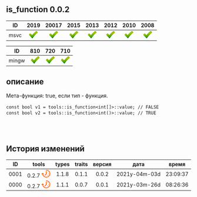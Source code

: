 ﻿
[P]: ../../../icons/progress.png
[V]: ../../../icons/success.png
[X]: ../../../icons/failed.png
[D]: ../../../icons/danger.png
[E]: ../../../icons/empty.png
[N]: ../../../icons/na.png

is_function 0.0.2
---

| **ID**  | 2019      | 20017     | 2015      | 2013      | 2012      | 2010      | 2008      |  
|:-------:|:---------:|:---------:|:---------:|:---------:|:---------:|:---------:|:---------:|  
|  msvc   | [![V]][M] | [![V]][M] | [![V]][M] | [![V]][M] | [![V]][M] | [![V]][M] | [![V]][M] |  

| **ID**  | 810       | 720       | 710       |  
|:-------:|:---------:|:---------:|:---------:|  
|  mingw  | [![V]][M] | [![V]][M] | [![V]][M] |  

[M]: #is_function  "мета-функция: true, если тип - функция"

описание
--------
Мета-функция: true, если тип - функция.  

```
const bool v1 = tools::is_function<int[]>::value; // FALSE
const bool v2 = tools::is_function<int()>::value; // TRUE
```

<br/>
<br/>

История изменений
---

| **ID** | tools           | types | traits | версия |     дата      |  время   |  
|:------:|:---------------:|:-----:|:------:|:------:|:-------------:|:--------:|  
|  0001  | 0.2.7 [![P]][M] | 1.1.8 | 0.1.1  | 0.0.2  | 2021y-04m-03d | 23:09:37 |  
|  0000  | 0.2.7 [![P]][M] | 1.1.1 | 0.0.7  | 0.0.1  | 2021y-03m-26d | 08:26:36 |  
